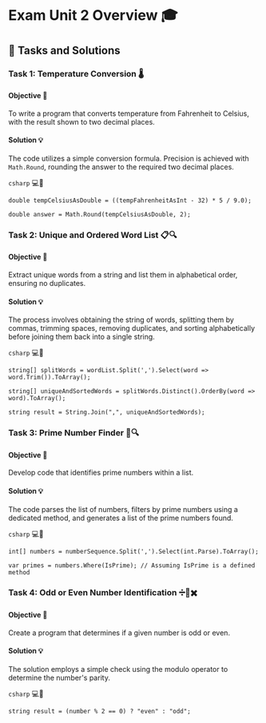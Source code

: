 # Exam Unit 2 Overview 🎓

## 📝 Tasks and Solutions

### Task 1: Temperature Conversion 🌡️

#### Objective 🎯
To write a program that converts temperature from Fahrenheit to Celsius, with the result shown to two decimal places.

#### Solution 💡
The code utilizes a simple conversion formula. Precision is achieved with `Math.Round`, rounding the answer to the required two decimal places.

```csharp``` 💻🔷

```double tempCelsiusAsDouble = ((tempFahrenheitAsInt - 32) * 5 / 9.0);```

```double answer = Math.Round(tempCelsiusAsDouble, 2);```

### Task 2: Unique and Ordered Word List 📋🔍

#### Objective 🎯
Extract unique words from a string and list them in alphabetical order, ensuring no duplicates.

#### Solution 💡
The process involves obtaining the string of words, splitting them by commas, trimming spaces, removing duplicates, and sorting alphabetically before joining them back into a single string.

```csharp``` 💻🔷

```string[] splitWords = wordList.Split(',').Select(word => word.Trim()).ToArray();```

```string[] uniqueAndSortedWords = splitWords.Distinct().OrderBy(word => word).ToArray();```

```string result = String.Join(",", uniqueAndSortedWords);```

### Task 3: Prime Number Finder 🔢🔍

#### Objective 🎯
Develop code that identifies prime numbers within a list.

#### Solution 💡
The code parses the list of numbers, filters by prime numbers using a dedicated method, and generates a list of the prime numbers found.

```csharp``` 💻🔷

```int[] numbers = numberSequence.Split(',').Select(int.Parse).ToArray();```

```var primes = numbers.Where(IsPrime); // Assuming IsPrime is a defined method```

### Task 4: Odd or Even Number Identification ➗🔢✖️

#### Objective 🎯
Create a program that determines if a given number is odd or even.

#### Solution 💡
The solution employs a simple check using the modulo operator to determine the number's parity.

```csharp``` 💻🔷

```string result = (number % 2 == 0) ? "even" : "odd";```

